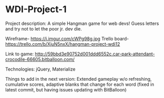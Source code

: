 # WDI-Project-1

Project description: A simple Hangman game for web devs! Guess letters and try not to let the poor jr. dev die. 

Wireframe- https://i.imgur.com/cWPg98g.jpg
Trello board- https://trello.com/b/XjuN5nxX/hangman-project-wdi12

Link to game: http://59bbd3e90752d001ddd6552c.car-park-attendant-crocodile-66605.bitballoon.com/

Technologies: jQuery, Materialize

Things to add in the next version: Extended gameplay w/o refreshing, cumulative scores, 
adaptive blanks that change for each word (fixed in latest commit, but having issues updating with
BitBalloon)

